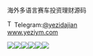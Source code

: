 海外多语言赛车投资理财源码<p dir="auto"><a target="_blank" rel="noopener noreferrer nofollow" href="https://camo.githubusercontent.com/d614d90677fbc2e34c7c62ebc68c82379d87a57c4beaf05af65fec7ba6b72e36/68747470733a2f2f63646e2d69636f6e732d706e672e666c617469636f6e2e636f6d2f3531322f323131312f323131313634362e706e67"><img src="https://camo.githubusercontent.com/d614d90677fbc2e34c7c62ebc68c82379d87a57c4beaf05af65fec7ba6b72e36/68747470733a2f2f63646e2d69636f6e732d706e672e666c617469636f6e2e636f6d2f3531322f323131312f323131313634362e706e67" alt="Telegram Icon" style="width: 16px; max-width: 100%;" data-canonical-src="https://cdn-icons-png.flaticon.com/512/2111/2111646.png"></a>Telegram:<a href="https://t.me/yezidajian" rel="nofollow">@yezidajian</a><br><a href="https://www.yeziym.com/">www.yeziym.com</a></p><img src="https://github.com/yeziym/haiwaiduoyuyansai_IY/blob/main/wcibA.png"><img src="https://github.com/yeziym/haiwaiduoyuyansai_IY/blob/main/hY4rV.png"><img src="https://github.com/yeziym/haiwaiduoyuyansai_IY/blob/main/dHKOG.png"><img src="https://github.com/yeziym/haiwaiduoyuyansai_IY/blob/main/FpAs0.png"><img src="https://github.com/yeziym/haiwaiduoyuyansai_IY/blob/main/wPmfJ.png"><img src="https://github.com/yeziym/haiwaiduoyuyansai_IY/blob/main/CmCBQ.png">